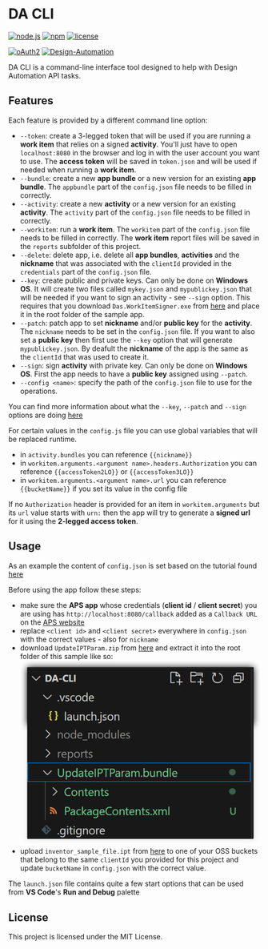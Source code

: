 # DA CLI

[![node.js](https://img.shields.io/badge/Node.js-16.16-blue.svg)](https://nodejs.org)
[![npm](https://img.shields.io/badge/npm-8.11-blue.svg)](https://www.npmjs.com/)
[![license](https://img.shields.io/badge/License-MIT-green.svg)](https://opensource.org/licenses/MIT)

[![oAuth2](https://img.shields.io/badge/oAuth2-v2-green.svg)](http://developer.autodesk.com/)
[![Design-Automation](https://img.shields.io/badge/Design%20Automation-v3-green.svg)](http://developer.autodesk.com/)

DA CLI is a command-line interface tool designed to help with Design Automation API tasks.

## Features

Each feature is provided by a different command line option:
- `--token`: create a 3-legged token that will be used if you are running a **work item** that relies on a signed **activity**. You'll just have to open `localhost:8080` in the browser and log in with the user account you want to use. The **access token** will be saved in `token.json` and will be used if needed when running a **work item**.
- `--bundle`: create a new **app bundle** or a new version for an existing **app bundle**. The `appbundle` part of the `config.json` file needs to be filled in correctly.
- `--activity`: create a new **activity** or a new version for an existing **activity**. The `activity` part of the `config.json` file needs to be filled in correctly.
- `--workitem`: run a **work item**. The `workitem` part of the `config.json` file needs to be filled in correctly. The **work item** report files will be saved in the `reports` subfolder of this project.
- `--delete`: delete app, i.e. delete all **app bundles**, **activities** and the **nickname** that was associated with the `clientId` provided in the `credentials` part of the `config.json` file.
- `--key`: create public and private keys. Can only be done on **Windows OS**. It will create two files called `mykey.json` and `mypublickey.json` that will be needed if you want to sign an activity - see `--sign` option. This requires that you download `Das.WorkItemSigner.exe` from [here](https://github.com/autodesk-platform-services/aps-designautomation-signer/releases/) and place it in the root folder of the sample app.
- `--patch`: patch app to set **nickname** and/or **public key** for the **activity**. The `nickname` needs to be set in the `config.json` file. If you want to also set a **public key** then first use the `--key` option that will generate `mypublickey.json`. By deafult the **nickname** of the app is the same as the `clientId` that was used to create it. 
- `--sign`: sign **activity** with private key. Can only be done on **Windows OS**. First the app needs to have a **public key** assigned using `--patch`.  
- `--config <name>`: specify the path of the `config.json` file to use for the operations.

You can find more information about what the `--key`, `--patch` and `--sign` options are doing [here](https://aps.autodesk.com/en/docs/design-automation/v3/developers_guide/3-legged-oauth-token-usage/)

For certain values in the `config.js` file you can use global variables that will be replaced runtime. 
- in `activity.bundles` you can reference `{{nickname}}`
- in `workitem.arguments.<argument name>.headers.Authorization` you can reference `{{accessToken2LO}}` or `{{accessToken3LO}}` 
- in `workitem.arguments.<argument name>.url` you can reference `{{bucketName}}` if you set its value in the config file

If no `Authorization` header is provided for an item in `workitem.arguments` but its `url` value starts with `urn:` then the app will try to generate a **signed url** for it using the **2-legged access token**.

## Usage

As an example the content of `config.json` is set based on the tutorial found [here](https://get-started.aps.autodesk.com/tutorials/design-automation/)

Before using the app follow these steps:
- make sure the **APS app** whose credentials (**client id** / **client secret**) you are using has `http://localhost:8080/callback` added as a `Callback URL` on the [APS website](https://aps.autodesk.com/)
- replace `<client id>` and `<client secret>` everywhere in `config.json` with the correct values - also for `nickname`
- download `UpdateIPTParam.zip` from [here](https://github.com/autodesk-platform-services/aps-design-automation-nodejs/tree/nodejs/bundles) and extract it into the root folder of this sample like so:
![app bundle location](./images/appbundle.png)
- upload `inventor_sample_file.ipt` from [here](https://github.com/autodesk-platform-services/aps-design-automation-nodejs/tree/nodejs/sample%20files) to one of your OSS buckets that belong to the same `clientId` you provided for this project and update `bucketName` in `config.json` with the correct value.

The `launch.json` file contains quite a few start options that can be used from **VS Code**'s **Run and Debug** palette  

## License

This project is licensed under the MIT License.